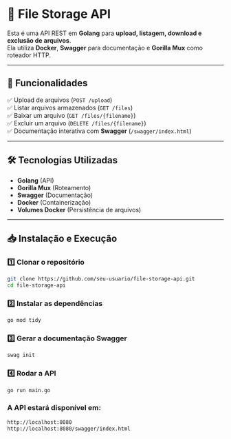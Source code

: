 # 📂 File Storage API
Esta é uma API REST em **Golang** para **upload, listagem, download e exclusão de arquivos**.  
Ela utiliza **Docker**, **Swagger** para documentação e **Gorilla Mux** como roteador HTTP.

---

## 🚀 **Funcionalidades**
✅ Upload de arquivos (`POST /upload`)  
✅ Listar arquivos armazenados (`GET /files`)  
✅ Baixar um arquivo (`GET /files/{filename}`)  
✅ Excluir um arquivo (`DELETE /files/{filename}`)  
✅ Documentação interativa com **Swagger** (`/swagger/index.html`)  

---

## 🛠 **Tecnologias Utilizadas**
- **Golang** (API)
- **Gorilla Mux** (Roteamento)
- **Swagger** (Documentação)
- **Docker** (Containerização)
- **Volumes Docker** (Persistência de arquivos)

---

## 📥 **Instalação e Execução**
### 1️⃣ **Clonar o repositório**
```bash
git clone https://github.com/seu-usuario/file-storage-api.git
cd file-storage-api
```

### 2️⃣ **Instalar as dependências**
```bash
go mod tidy
```

### 3️⃣ **Gerar a documentação Swagger**
```bash
swag init
```

### 4️⃣ **Rodar a API**
```bash
go run main.go
```

###  **A API estará disponível em:**
```bash
http://localhost:8080
http://localhost:8080/swagger/index.html
```